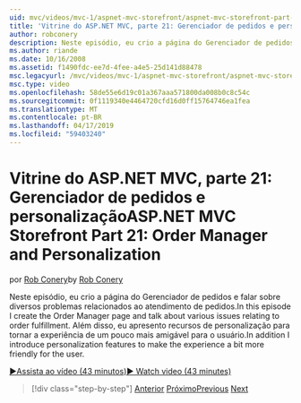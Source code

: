 ```yaml
---
uid: mvc/videos/mvc-1/aspnet-mvc-storefront/aspnet-mvc-storefront-part-21-order-manager-and-personalization
title: 'Vitrine do ASP.NET MVC, parte 21: Gerenciador de pedidos e personalização | Microsoft Docs'
author: robconery
description: Neste episódio, eu crio a página do Gerenciador de pedidos e falar sobre diversos problemas relacionados ao atendimento de pedidos. Além disso, posso introduzir recursos de personalização...
ms.author: riande
ms.date: 10/16/2008
ms.assetid: f1490fdc-ee7d-4fee-a4e5-25d141d88478
msc.legacyurl: /mvc/videos/mvc-1/aspnet-mvc-storefront/aspnet-mvc-storefront-part-21-order-manager-and-personalization
msc.type: video
ms.openlocfilehash: 58de55e6d19c01a367aaa571800da008b0c8c54c
ms.sourcegitcommit: 0f1119340e4464720cfd16d0ff15764746ea1fea
ms.translationtype: MT
ms.contentlocale: pt-BR
ms.lasthandoff: 04/17/2019
ms.locfileid: "59403240"
---
```

# <a name="aspnet-mvc-storefront-part-21-order-manager-and-personalization"></a><span data-ttu-id="d62b8-104">Vitrine do ASP.NET MVC, parte 21: Gerenciador de pedidos e personalização</span><span class="sxs-lookup"><span data-stu-id="d62b8-104">ASP.NET MVC Storefront Part 21: Order Manager and Personalization</span></span>

<span data-ttu-id="d62b8-105">por [Rob Conery](https://github.com/robconery)</span><span class="sxs-lookup"><span data-stu-id="d62b8-105">by [Rob Conery](https://github.com/robconery)</span></span>

<span data-ttu-id="d62b8-106">Neste episódio, eu crio a página do Gerenciador de pedidos e falar sobre diversos problemas relacionados ao atendimento de pedidos.</span><span class="sxs-lookup"><span data-stu-id="d62b8-106">In this episode I create the Order Manager page and talk about various issues relating to order fulfillment.</span></span> <span data-ttu-id="d62b8-107">Além disso, eu apresento recursos de personalização para tornar a experiência de um pouco mais amigável para o usuário.</span><span class="sxs-lookup"><span data-stu-id="d62b8-107">In addition I introduce personalization features to make the experience a bit more friendly for the user.</span></span>

[<span data-ttu-id="d62b8-108">&#9654;Assista ao vídeo (43 minutos)</span><span class="sxs-lookup"><span data-stu-id="d62b8-108">&#9654; Watch video (43 minutes)</span></span>](https://channel9.msdn.com/Blogs/ASP-NET-Site-Videos/aspnet-mvc-storefront-part-21-order-manager-and-personalization)

> [!div class="step-by-step"]
> <span data-ttu-id="d62b8-109">[Anterior](aspnet-mvc-storefront-part-20-logging.md)
> [Próximo](aspnet-mvc-storefront-part-22-restructuring-rerouting-and-paypal.md)</span><span class="sxs-lookup"><span data-stu-id="d62b8-109">[Previous](aspnet-mvc-storefront-part-20-logging.md)
[Next](aspnet-mvc-storefront-part-22-restructuring-rerouting-and-paypal.md)</span></span>
